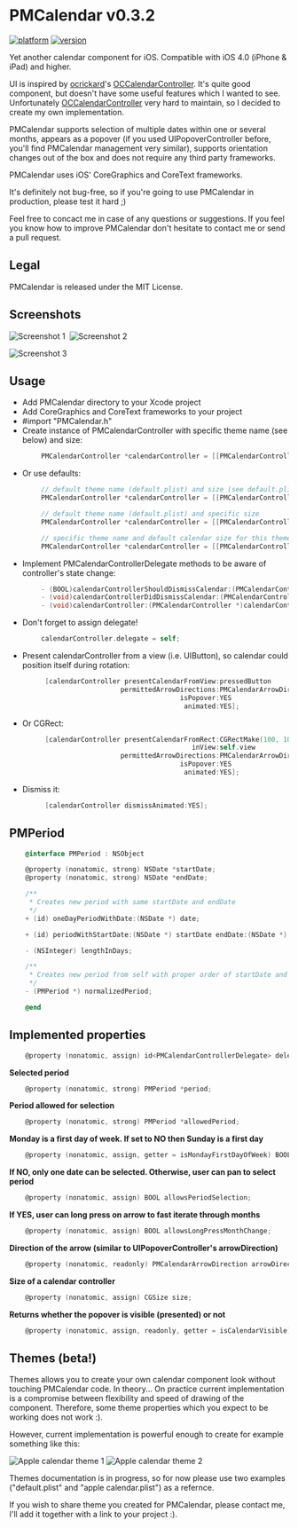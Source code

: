 PMCalendar v0.3.2
==========
[![platform](http://cocoapod-badges.herokuapp.com/p/PMCalendar/badge.png)](http://cocoadocs.org/docsets/PMCalendar)
[![version](http://cocoapod-badges.herokuapp.com/v/PMCalendar/badge.png)](http://cocoadocs.org/docsets/PMCalendar)

Yet another calendar component for iOS. Compatible with iOS 4.0 (iPhone &amp; iPad) and higher.

UI is inspired by [ocrickard](https://github.com/ocrickard)'s [OCCalendarController](https://github.com/ocrickard/OCCalendar). It's quite good component, but doesn't have some useful features which I wanted to see. Unfortunately [OCCalendarController](https://github.com/ocrickard/OCCalendar) very hard to maintain, so I decided to create my own implementation.

PMCalendar supports selection of multiple dates within one or several months, appears as a popover (if you used UIPopoverController before, you'll find PMCalendar management very similar), supports orientation changes out of the box and does not require any third party frameworks.

PMCalendar uses iOS' CoreGraphics and CoreText frameworks.

It's definitely not bug-free, so if you're going to use PMCalendar in production, please test it hard ;)

Feel free to concact me in case of any questions or suggestions. If you feel you know how to improve PMCalendar don't hesitate to contact me or send a pull request.

Legal
----------
PMCalendar is released under the MIT License.

Screenshots
----------
![Screenshot 1](https://raw.githubusercontent.com/kovpas/PMCalendar/master/screenshots/screenshot_1.png)&nbsp;&nbsp;![Screenshot 2](https://raw.githubusercontent.com/kovpas/PMCalendar/master/screenshots/screenshot_2.png)

![Screenshot 3](https://raw.githubusercontent.com/kovpas/PMCalendar/master/screenshots/screenshot_3.png)

Usage
----------

 - Add PMCalendar directory to your Xcode project 
 - Add CoreGraphics and CoreText frameworks to your project
 - #import "PMCalendar.h"
 - Create instance of PMCalendarController with specific theme name (see below) and size:

``` objective-c
        PMCalendarController *calendarController = [[PMCalendarController alloc] initWithThemeName:@"my super theme name" andSize:CGSizeMake(300, 200)];
```

 - Or use defaults:

``` objective-c
        // default theme name (default.plist) and size (see default.plist for details)
        PMCalendarController *calendarController = [[PMCalendarController alloc] init];
```

``` objective-c
        // default theme name (default.plist) and specific size
        PMCalendarController *calendarController = [[PMCalendarController alloc] initWithSize:CGSizeMake(300, 200)];
```

``` objective-c
        // specific theme name and default calendar size for this theme
        PMCalendarController *calendarController = [[PMCalendarController alloc] initWithThemeName:@"my super theme name"];
```

- Implement PMCalendarControllerDelegate methods to be aware of controller's state change:

``` objective-c
        - (BOOL)calendarControllerShouldDismissCalendar:(PMCalendarController *)calendarController;
        - (void)calendarControllerDidDismissCalendar:(PMCalendarController *)calendarController;
        - (void)calendarController:(PMCalendarController *)calendarController didChangePeriod:(PMPeriod *)newPeriod;
```

 - Don't forget to assign delegate!

``` objective-c
        calendarController.delegate = self;
```

 - Present calendarController from a view (i.e. UIButton), so calendar could position itself during rotation:

``` objective-c
         [calendarController presentCalendarFromView:pressedButton
                            permittedArrowDirections:PMCalendarArrowDirectionUp | PMCalendarArrowDirectionLeft
                                           isPopover:YES
                                            animated:YES];
```

 - Or CGRect:
 
``` objective-c
         [calendarController presentCalendarFromRect:CGRectMake(100, 100, 10, 10)
                                              inView:self.view
                            permittedArrowDirections:PMCalendarArrowDirectionUp | PMCalendarArrowDirectionLeft
                                           isPopover:YES
                                            animated:YES];
```

 - Dismiss it:

``` objective-c
         [calendarController dismissAnimated:YES];
```

PMPeriod
----------

``` objective-c
    @interface PMPeriod : NSObject

    @property (nonatomic, strong) NSDate *startDate;
    @property (nonatomic, strong) NSDate *endDate;

    /**
     * Creates new period with same startDate and endDate
     */
    + (id) oneDayPeriodWithDate:(NSDate *) date;

    + (id) periodWithStartDate:(NSDate *) startDate endDate:(NSDate *) endDate;

    - (NSInteger) lengthInDays;

    /**
     * Creates new period from self with proper order of startDate and endDate.
     */
    - (PMPeriod *) normalizedPeriod;

    @end
```

Implemented properties
----------

``` objective-c
    @property (nonatomic, assign) id<PMCalendarControllerDelegate> delegate;
```

**Selected period**

``` objective-c
    @property (nonatomic, strong) PMPeriod *period;
```

**Period allowed for selection**

``` objective-c
    @property (nonatomic, strong) PMPeriod *allowedPeriod;
```

**Monday is a first day of week. If set to NO then Sunday is a first day**

``` objective-c
    @property (nonatomic, assign, getter = isMondayFirstDayOfWeek) BOOL mondayFirstDayOfWeek;
```

**If NO, only one date can be selected. Otherwise, user can pan to select period**

``` objective-c
    @property (nonatomic, assign) BOOL allowsPeriodSelection;
```

**If YES, user can long press on arrow to fast iterate through months**

``` objective-c
    @property (nonatomic, assign) BOOL allowsLongPressMonthChange;
```

**Direction of the arrow (similar to UIPopoverController's arrowDirection)**

``` objective-c
    @property (nonatomic, readonly) PMCalendarArrowDirection arrowDirection;
```

**Size of a calendar controller**

``` objective-c
    @property (nonatomic, assign) CGSize size;
```

**Returns whether the popover is visible (presented) or not**

``` objective-c
    @property (nonatomic, assign, readonly, getter = isCalendarVisible) BOOL calendarVisible;
```

Themes (beta!)
----------

Themes allows you to create your own calendar component look without touching PMCalendar code. In theory... On practice current implementation is a compromise between flexibility and speed of drawing of the component. Therefore, some theme properties which you expect to be working does not work :).

However, current implementation is powerful enough to create for example something like this:

![Apple calendar theme 1](http://github.com/kovpas/PMCalendar/raw/master/screenshots/apple_theme_1.png)&nbsp;![Apple calendar theme 2](http://github.com/kovpas/PMCalendar/raw/master/screenshots/apple_theme_2.png)

Themes documentation is in progress, so for now please use two examples ("default.plist" and "apple calendar.plist") as a refernce.

If you wish to share theme you created for PMCalendar, please contact me, I'll add it together with a link to your project :).

